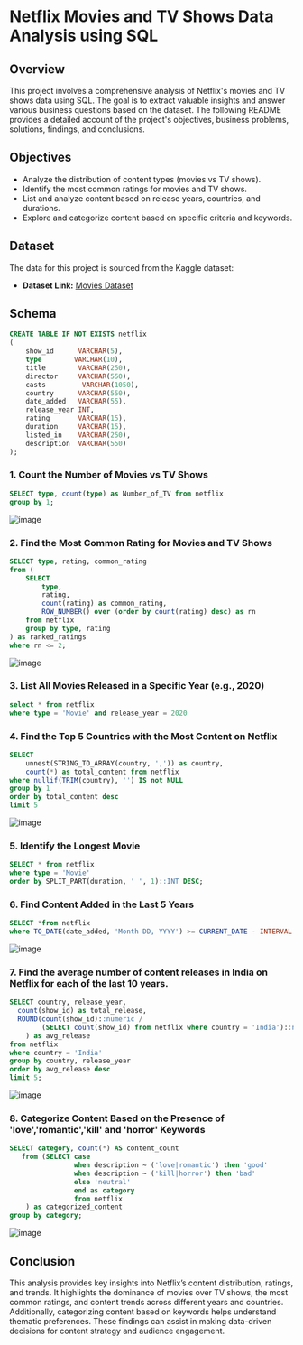 # Netflix Movies and TV Shows Data Analysis using SQL

## Overview
This project involves a comprehensive analysis of Netflix's movies and TV shows data using SQL. The goal is to extract valuable insights and answer various business questions based on the dataset. The following README provides a detailed account of the project's objectives, business problems, solutions, findings, and conclusions.

## Objectives

- Analyze the distribution of content types (movies vs TV shows).
- Identify the most common ratings for movies and TV shows.
- List and analyze content based on release years, countries, and durations.
- Explore and categorize content based on specific criteria and keywords.


## Dataset

The data for this project is sourced from the Kaggle dataset:

- **Dataset Link:** [Movies Dataset](https://www.kaggle.com/datasets/shivamb/netflix-shows?resource=download)


## Schema
``` sql
CREATE TABLE IF NOT EXISTS netflix
(
    show_id      VARCHAR(5),
    type        VARCHAR(10),
    title        VARCHAR(250),
    director     VARCHAR(550),
    casts         VARCHAR(1050),
    country      VARCHAR(550),
    date_added   VARCHAR(55),
    release_year INT,
    rating       VARCHAR(15),
    duration     VARCHAR(15),
    listed_in    VARCHAR(250),
    description  VARCHAR(550)
);
```


### 1. Count the Number of Movies vs TV Shows
``` sql
SELECT type, count(type) as Number_of_TV from netflix
group by 1;
```
![image](https://github.com/user-attachments/assets/452dd4ab-20bb-4127-8885-c3a9d855dc61)

### 2. Find the Most Common Rating for Movies and TV Shows
``` sql
SELECT type, rating, common_rating
from (
    SELECT 
        type, 
        rating, 
        count(rating) as common_rating,
        ROW_NUMBER() over (order by count(rating) desc) as rn
    from netflix
    group by type, rating
) as ranked_ratings
where rn <= 2;
```
![image](https://github.com/user-attachments/assets/b8c59eca-fba3-409c-bfc6-e3d508797dc4)

### 3. List All Movies Released in a Specific Year (e.g., 2020)
``` sql
select * from netflix
where type = 'Movie' and release_year = 2020 
```


### 4. Find the Top 5 Countries with the Most Content on Netflix
``` sql
SELECT 
    unnest(STRING_TO_ARRAY(country, ',')) as country,
    count(*) as total_content from netflix
where nullif(TRIM(country), '') IS not NULL
group by 1
order by total_content desc
limit 5
```
![image](https://github.com/user-attachments/assets/b25c7ef0-434b-485b-a8bb-6976c3f0f272)

### 5. Identify the Longest Movie
``` sql
SELECT * from netflix
where type = 'Movie'
order by SPLIT_PART(duration, ' ', 1)::INT DESC;
```

### 6. Find Content Added in the Last 5 Years
``` sql
SELECT *from netflix
where TO_DATE(date_added, 'Month DD, YYYY') >= CURRENT_DATE - INTERVAL '5 years';
```
![image](https://github.com/user-attachments/assets/db6ad1ac-8550-468d-914c-5824dd04e976)

### 7. Find the average number of content releases in India on Netflix for each of the last 10 years.
``` sql
SELECT country, release_year,
  count(show_id) as total_release,
  ROUND(count(show_id)::numeric /
        (SELECT count(show_id) from netflix where country = 'India')::numeric * 100, 2
    ) as avg_release
from netflix
where country = 'India'
group by country, release_year
order by avg_release desc
limit 5; 
```
![image](https://github.com/user-attachments/assets/07677290-ab93-4c6c-8f76-708bcf06e082)

### 8. Categorize Content Based on the Presence of 'love','romantic','kill' and 'horror' Keywords
``` sql
SELECT category, count(*) AS content_count 
   from (SELECT case 
                when description ~ ('love|romantic') then 'good'
				when description ~ ('kill|horror') then 'bad'
				else 'neutral'
		        end as category 
				from netflix
	) as categorized_content
group by category;
```
![image](https://github.com/user-attachments/assets/1e8af051-ad9b-44ef-9454-d958eb2e9f74)

## Conclusion
This analysis provides key insights into Netflix’s content distribution, ratings, and trends. It highlights the dominance of movies over TV shows, the most common ratings, and content trends across different years and countries. Additionally, categorizing content based on keywords helps understand thematic preferences. These findings can assist in making data-driven decisions for content strategy and audience engagement.























